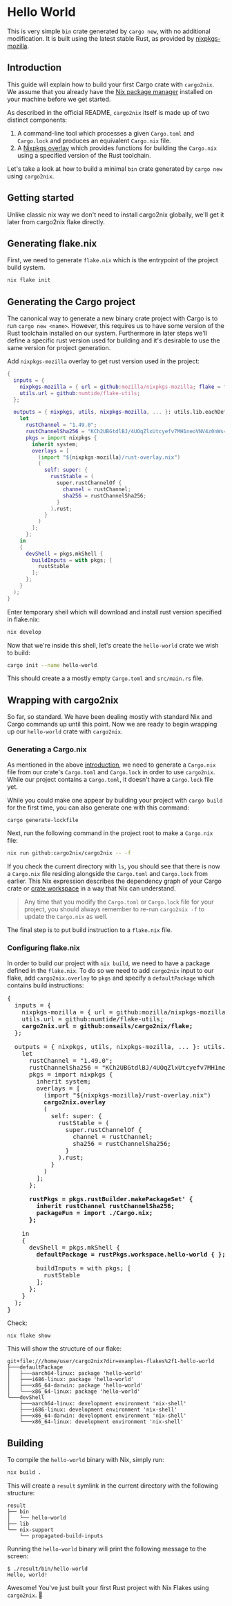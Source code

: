 # Hello World

This is very simple `bin` crate generated by `cargo new`, with no additional
modification. It is built using the latest stable Rust, as provided by
[nixpkgs-mozilla](https://github.com/mozilla/nixpkgs-mozilla).

## Introduction

This guide will explain how to build your first Cargo crate with `cargo2nix`. We
assume that you already have the [Nix package manager] installed on your machine
before we get started.

[nix package manager]: https://nixos.org/nix/
[nix flakes]: https://nixos.wiki/wiki/Flakes#Installing_flakes

As described in the official README, `cargo2nix` itself is made up of two
distinct components:

1. A command-line tool which processes a given `Cargo.toml` and `Cargo.lock` and
   produces an equivalent `Cargo.nix` file.
2. A [Nixpkgs overlay] which provides functions for building the `Cargo.nix`
   using a specified version of the Rust toolchain.

[nixpkgs overlay]: https://nixos.wiki/wiki/Overlays

Let's take a look at how to build a minimal `bin` crate generated by `cargo new`
using `cargo2nix`.

## Getting started

Unlike classic nix way we don't need to install cargo2nix globally, we'll get it
later from cargo2nix flake directly.

## Generating flake.nix

First, we need to generate `flake.nix` which is the entrypoint of the project
build system.

```bash
nix flake init
```

## Generating the Cargo project

The canonical way to generate a new binary crate project with Cargo is to run
`cargo new <name>`. However, this requires us to have some version of the Rust
toolchain installed on our system. Furthermore in later steps we'll define
a specific rust version used for building and it's desirable to use the same
version for project generation.

Add `nixpkgs-mozilla` overlay to get rust version used in the project:

```nix
{
  inputs = {
    nixpkgs-mozilla = { url = github:mozilla/nixpkgs-mozilla; flake = false; };
    utils.url = github:numtide/flake-utils;
  };

  outputs = { nixpkgs, utils, nixpkgs-mozilla, ... }: utils.lib.eachDefaultSystem (system:
    let
      rustChannel = "1.49.0";
      rustChannelSha256 = "KCh2UBGtdlBJ/4UOqZlxUtcyefv7MH1neoVNV4z0nWs=";
      pkgs = import nixpkgs {
        inherit system;
        overlays = [
          (import "${nixpkgs-mozilla}/rust-overlay.nix")
          (
            self: super: {
              rustStable = (
                super.rustChannelOf {
                  channel = rustChannel;
                  sha256 = rustChannelSha256;
                }
              ).rust;
            }
          )
        ];
      };
    in
    {
      devShell = pkgs.mkShell {
        buildInputs = with pkgs; [
          rustStable
        ];
      };
    }
  );
}
```

Enter temporary shell which will download and install rust version specified in flake.nix:

```bash
nix develop
```

Now that we're inside this shell, let's create the `hello-world` crate we wish
to build:

```bash
cargo init --name hello-world
```

This should create a a mostly empty `Cargo.toml` and `src/main.rs` file.

## Wrapping with cargo2nix

So far, so standard. We have been dealing mostly with standard Nix and Cargo
commands up until this point. Now we are ready to begin wrapping up our
`hello-world` crate with `cargo2nix`.

### Generating a Cargo.nix

As mentioned in the above [introduction](#introduction), we need to generate a
`Cargo.nix` file from our crate's `Cargo.toml` and `Cargo.lock` in order to use
`cargo2nix`. While our project contains a `Cargo.toml`, it doesn't have a
`Cargo.lock` file yet.

While you could make one appear by building your project with `cargo build` for
the first time, you can also generate one with this command:

```bash
cargo generate-lockfile
```

Next, run the following command in the project root to make a `Cargo.nix` file:

```bash
nix run github:cargo2nix/cargo2nix -- -f
```

If you check the current directory with `ls`, you should see that there is now a
`Cargo.nix` file residing alongside the `Cargo.toml` and `Cargo.lock` from
earlier. This Nix expression describes the dependency graph of your Cargo crate
or [crate workspace] in a way that Nix can understand.

[crate workspace]: https://doc.rust-lang.org/edition-guide/rust-2018/cargo-and-crates-io/cargo-workspaces-for-multi-package-projects.html

> Any time that you modify the `Cargo.toml` or `Cargo.lock` file for your
> project, you should always remember to re-run `cargo2nix -f` to update the
> `Cargo.nix` as well.

The final step is to put build instruction to a `flake.nix` file.

### Configuring flake.nix

In order to build our project with `nix build`, we need to have a package defined
in the `flake.nix`. To do so we need to add `cargo2nix` input to our flake,
add `cargo2nix.overlay` to `pkgs` and specify a `defaultPackage` which contains
build instructions:

<pre>
{
  inputs = {
    nixpkgs-mozilla = { url = github:mozilla/nixpkgs-mozilla; flake = false; };
    utils.url = github:numtide/flake-utils;
    <b>cargo2nix.url = github:onsails/cargo2nix/flake;</b>
  };

  outputs = { nixpkgs, utils, nixpkgs-mozilla, ... }: utils.lib.eachDefaultSystem (system:
    let
      rustChannel = "1.49.0";
      rustChannelSha256 = "KCh2UBGtdlBJ/4UOqZlxUtcyefv7MH1neoVNV4z0nWs=";
      pkgs = import nixpkgs {
        inherit system;
        overlays = [
          (import "${nixpkgs-mozilla}/rust-overlay.nix")
          <b>cargo2nix.overlay</b>
          (
            self: super: {
              rustStable = (
                super.rustChannelOf {
                  channel = rustChannel;
                  sha256 = rustChannelSha256;
                }
              ).rust;
            }
          )
        ];
      };
      <b>
      rustPkgs = pkgs.rustBuilder.makePackageSet' {
        inherit rustChannel rustChannelSha256;
        packageFun = import ./Cargo.nix;
      };
      </b>
    in
    {
      devShell = pkgs.mkShell {
        <b>defaultPackage = rustPkgs.workspace.hello-world { };</b>

        buildInputs = with pkgs; [
          rustStable
        ];
      };
    }
  );
}
</pre>

Check:

```bash
nix flake show
```

This will show the structure of our flake:

```text
git+file:///home/user/cargo2nix?dir=examples-flakes%2f1-hello-world
├───defaultPackage
│   ├───aarch64-linux: package 'hello-world'
│   ├───i686-linux: package 'hello-world'
│   ├───x86_64-darwin: package 'hello-world'
│   └───x86_64-linux: package 'hello-world'
└───devShell
    ├───aarch64-linux: development environment 'nix-shell'
    ├───i686-linux: development environment 'nix-shell'
    ├───x86_64-darwin: development environment 'nix-shell'
    └───x86_64-linux: development environment 'nix-shell'
```

## Building

To compile the `hello-world` binary with Nix, simply run:

```bash
nix build .
```

This will create a `result` symlink in the current directory with the following
structure:

```text
result
├── bin
│   └── hello-world
├── lib
└── nix-support
    └── propagated-build-inputs
```

Running the `hello-world` binary will print the following message to the screen:

```text
$ ./result/bin/hello-world
Hello, world!
```

Awesome! You've just built your first Rust project with Nix Flakes using `cargo2nix`.
:tada:
